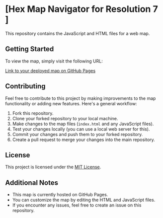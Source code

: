 # [Hex Map Navigator for Resolution 7 ]

This repository contains the JavaScript and HTML files for a web map.

## Getting Started

To view the map, simply visit the following URL:

[Link to your deployed map on GitHub Pages](https://digvijay224.github.io/hex-map-navigator/)

## Contributing

Feel free to contribute to this project by making improvements to the map functionality or adding new features. Here's a general workflow:

1. Fork this repository.
2. Clone your forked repository to your local machine.
3. Make changes to the map files (`index.html` and any JavaScript files).
4. Test your changes locally (you can use a local web server for this).
5. Commit your changes and push them to your forked repository.
6. Create a pull request to merge your changes into the main repository.

## License

This project is licensed under the [MIT License](https://opensource.org/licenses/MIT).

## Additional Notes

* This map is currently hosted on GitHub Pages.
* You can customize the map by editing the HTML and JavaScript files.
* If you encounter any issues, feel free to create an issue on this repository.

